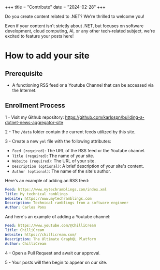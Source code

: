 +++
title = "Contribute"
date = "2024-02-28"
+++

Do you create content related to .NET? We're thrilled to welcome you!

Even if your content isn't strictly about .NET, but focuses on software development, cloud computing, AI, or any other tech-related subject, we're excited to feature your posts here!

# How to add your site

## Prerequisite

- A functioning RSS feed or a Youtube Channel that can be accessed via the Internet.

## Enrollment Process

1 - Visit my Github repository: https://github.com/karlospn/building-a-dotnet-news-aggregator-site

2 - The ``/data`` folder contain the current feeds utilized by this site.

3 - Create a new ``yml`` file with the following attributes:
 - ``Feed (required)``: The URL of the RSS feed or the Youtube channel.
 - ``Title (required)``: The name of your site.
 - ``Website (required)``: The URL of your site.
 - ``Description (optional)``:  A brief description of your site's content.
 - ``Author (optional)``: The name of the site's author.

Here's an example of adding an RSS feed:
```yml
Feed: https://www.mytechramblings.com/index.xml
Title: My technical ramblings
Website: https://www.mytechramblings.com
Description: Technical ramblings from a software engineer
Author: Carlos Pons
```

And here's an example of adding a Youtube channel:
```yml
Feed: https://www.youtube.com/@ChilliCream
Title: ChilliCream
Website: https://chillicream.com/
Description: The Ultimate GraphQL Platform
Author: ChilliCream
```

4 - Open a Pull Request and await our approval.

5 - Your posts will then begin to appear on our site.


